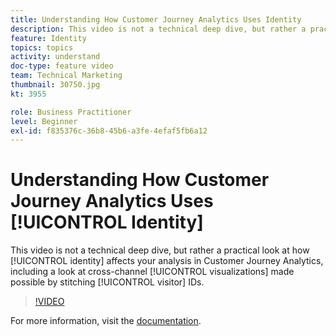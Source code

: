 ```yaml
---
title: Understanding How Customer Journey Analytics Uses Identity
description: This video is not a technical deep dive, but rather a practical look at how identity affects your analysis in Adobe Customer Journey Analytics, including a look at cross-channel visualizations made possible by stitching visitor IDs.
feature: Identity
topics: topics
activity: understand
doc-type: feature video
team: Technical Marketing
thumbnail: 30750.jpg
kt: 3955

role: Business Practitioner
level: Beginner
exl-id: f835376c-36b8-45b6-a3fe-4efaf5fb6a12
---
```

# Understanding How Customer Journey Analytics Uses [!UICONTROL Identity]

This video is not a technical deep dive, but rather a practical look at how [!UICONTROL identity] affects your analysis in Customer Journey Analytics, including a look at cross-channel [!UICONTROL visualizations] made possible by stitching [!UICONTROL visitor] IDs.

>[!VIDEO](https://video.tv.adobe.com/v/30750/?quality=12&enable10seconds=on&speedcontrol=on)

For more information, visit the [documentation](https://docs.adobe.com/content/help/en/analytics-platform/using/cja-landing.html).

